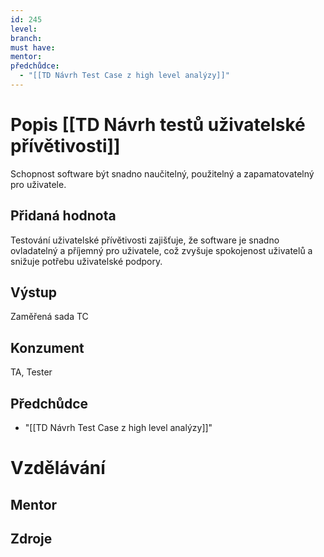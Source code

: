 ```yaml
---
id: 245
level: 
branch: 
must have: 
mentor: 
předchůdce: 
  - "[[TD Návrh Test Case z high level analýzy]]"
---
```



# Popis [[TD Návrh testů uživatelské přívětivosti]]
Schopnost software být snadno naučitelný, použitelný a zapamatovatelný pro uživatele.

## Přidaná hodnota
Testování uživatelské přívětivosti zajišťuje, že software je snadno ovladatelný a příjemný pro uživatele, což zvyšuje spokojenost uživatelů a snižuje potřebu uživatelské podpory.

## Výstup
Zaměřená sada TC

## Konzument
TA, Tester

## Předchůdce

  - "[[TD Návrh Test Case z high level analýzy]]"

# Vzdělávání


## Mentor


## Zdroje